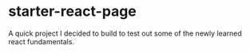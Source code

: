 # starter-react-page

A quick project I decided to build to test out some of the newly learned react fundamentals.
